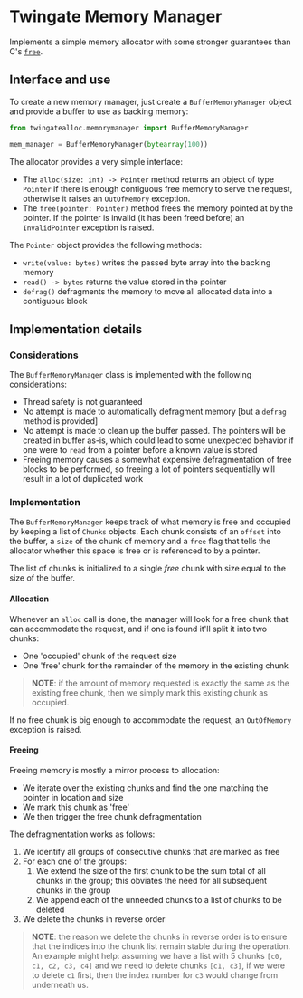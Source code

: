 # Twingate Memory Manager

Implements a simple memory allocator with some stronger guarantees than C's [`free`](https://en.cppreference.com/w/c/memory/free).


## Interface and use

To create a new memory manager, just create a `BufferMemoryManager` object
and provide a buffer to use as backing memory:

```python
from twingatealloc.memorymanager import BufferMemoryManager

mem_manager = BufferMemoryManager(bytearray(100))
```

The allocator provides a very simple interface:

* The `alloc(size: int) -> Pointer` method returns an object of type `Pointer` if there is 
enough contiguous free memory to serve the request, otherwise it raises an `OutOfMemory` exception.
* The `free(pointer: Pointer)` method frees the memory pointed at by the pointer. 
If the pointer is invalid (it has been freed before) an `InvalidPointer` exception is raised.

The `Pointer` object provides the following methods:
* `write(value: bytes)` writes the passed byte array into the backing memory
* `read() -> bytes` returns the value stored in the pointer
* `defrag()` defragments the memory to move all allocated data into a contiguous block

## Implementation details

### Considerations

The `BufferMemoryManager` class is implemented with the following considerations:

* Thread safety is not guaranteed
* No attempt is made to automatically defragment memory [but a `defrag` method is provided]
* No attempt is made to clean up the buffer passed. The pointers will be created in
buffer as-is, which could lead to some unexpected behavior if one were to `read` from
a pointer before a known value is stored
* Freeing memory causes a somewhat expensive defragmentation
of free blocks to be performed, so freeing a lot of pointers sequentially will
result in a lot of duplicated work


### Implementation
The `BufferMemoryManager` keeps track of what memory is free and occupied by keeping
a list of `Chunks` objects. Each chunk consists of an `offset` into the buffer, a `size`
of the chunk of memory and a `free` flag that tells the allocator whether this space
is free or is referenced to by a pointer.

The list of chunks is initialized to a single _free_ chunk with size equal to the size of the buffer.

#### Allocation
Whenever an `alloc` call is done, the manager will look for a free chunk that can accommodate
the request, and if one is found it'll split it into two chunks:

* One 'occupied' chunk of the request size
* One 'free' chunk for the remainder of the memory in the existing chunk

> **NOTE**: if the amount of memory requested is exactly the same as the existing free chunk,
> then we simply mark this existing chunk as occupied.

If no free chunk is big enough to accommodate the request, an `OutOfMemory` exception is raised.


#### Freeing
Freeing memory is mostly a mirror process to allocation:

* We iterate over the existing chunks and find the one matching the pointer in location and size
* We mark this chunk as 'free'
* We then trigger the free chunk defragmentation

The defragmentation works as follows:
1. We identify all groups of consecutive chunks that are marked as free
2. For each one of the groups:
   1. We extend the size of the first chunk to be the sum total
   of all chunks in the group; this obviates the need for all subsequent chunks in the group
   2. We append each of the unneeded chunks to a list of chunks to be deleted
3. We delete the chunks in reverse order

> **NOTE**: the reason we delete the chunks in reverse order is to ensure that the indices into
> the chunk list remain stable during the operation. An example might help: assuming we have a list with
> 5 chunks `[c0, c1, c2, c3, c4]` and we need to delete chunks `[c1, c3]`, if we were to delete `c1` first,
> then the index number for `c3` would change from underneath us.